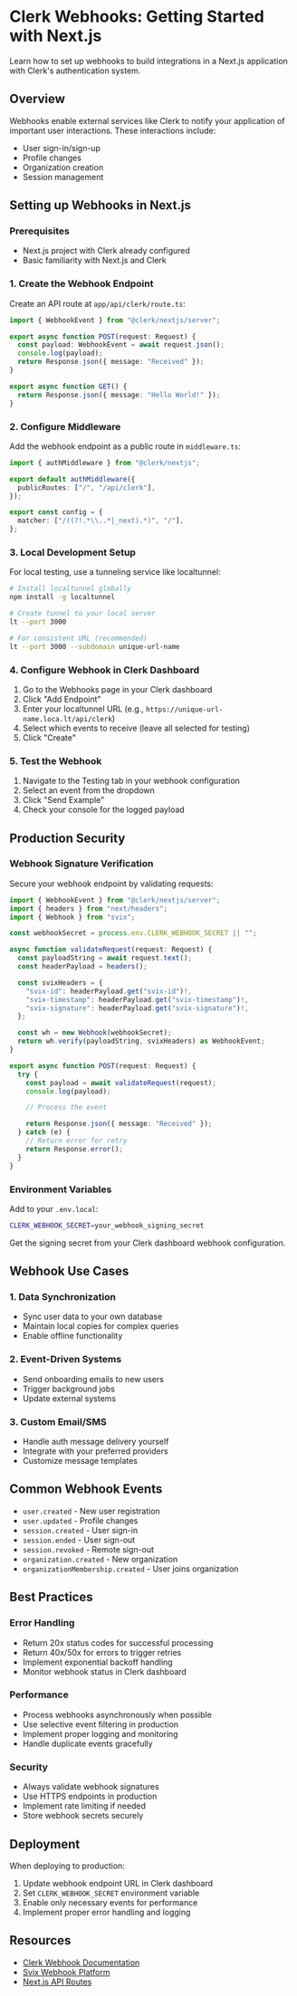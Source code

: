 # Clerk Webhooks: Getting Started with Next.js

Learn how to set up webhooks to build integrations in a Next.js application with Clerk's authentication system.

## Overview

Webhooks enable external services like Clerk to notify your application of important user interactions. These interactions include:

- User sign-in/sign-up
- Profile changes
- Organization creation
- Session management

## Setting up Webhooks in Next.js

### Prerequisites

- Next.js project with Clerk already configured
- Basic familiarity with Next.js and Clerk

### 1. Create the Webhook Endpoint

Create an API route at `app/api/clerk/route.ts`:

```typescript
import { WebhookEvent } from "@clerk/nextjs/server";

export async function POST(request: Request) {
  const payload: WebhookEvent = await request.json();
  console.log(payload);
  return Response.json({ message: "Received" });
}

export async function GET() {
  return Response.json({ message: "Hello World!" });
}
```

### 2. Configure Middleware

Add the webhook endpoint as a public route in `middleware.ts`:

```typescript
import { authMiddleware } from "@clerk/nextjs";

export default authMiddleware({
  publicRoutes: ["/", "/api/clerk"],
});

export const config = {
  matcher: ["/((?!.*\\..*|_next).*)", "/"],
};
```

### 3. Local Development Setup

For local testing, use a tunneling service like localtunnel:

```bash
# Install localtunnel globally
npm install -g localtunnel

# Create tunnel to your local server
lt --port 3000

# For consistent URL (recommended)
lt --port 3000 --subdomain unique-url-name
```

### 4. Configure Webhook in Clerk Dashboard

1. Go to the Webhooks page in your Clerk dashboard
2. Click "Add Endpoint"
3. Enter your localtunnel URL (e.g., `https://unique-url-name.loca.lt/api/clerk`)
4. Select which events to receive (leave all selected for testing)
5. Click "Create"

### 5. Test the Webhook

1. Navigate to the Testing tab in your webhook configuration
2. Select an event from the dropdown
3. Click "Send Example"
4. Check your console for the logged payload

## Production Security

### Webhook Signature Verification

Secure your webhook endpoint by validating requests:

```typescript
import { WebhookEvent } from "@clerk/nextjs/server";
import { headers } from "next/headers";
import { Webhook } from "svix";

const webhookSecret = process.env.CLERK_WEBHOOK_SECRET || "";

async function validateRequest(request: Request) {
  const payloadString = await request.text();
  const headerPayload = headers();

  const svixHeaders = {
    "svix-id": headerPayload.get("svix-id")!,
    "svix-timestamp": headerPayload.get("svix-timestamp")!,
    "svix-signature": headerPayload.get("svix-signature")!,
  };

  const wh = new Webhook(webhookSecret);
  return wh.verify(payloadString, svixHeaders) as WebhookEvent;
}

export async function POST(request: Request) {
  try {
    const payload = await validateRequest(request);
    console.log(payload);

    // Process the event

    return Response.json({ message: "Received" });
  } catch (e) {
    // Return error for retry
    return Response.error();
  }
}
```

### Environment Variables

Add to your `.env.local`:

```bash
CLERK_WEBHOOK_SECRET=your_webhook_signing_secret
```

Get the signing secret from your Clerk dashboard webhook configuration.

## Webhook Use Cases

### 1. Data Synchronization

- Sync user data to your own database
- Maintain local copies for complex queries
- Enable offline functionality

### 2. Event-Driven Systems

- Send onboarding emails to new users
- Trigger background jobs
- Update external systems

### 3. Custom Email/SMS

- Handle auth message delivery yourself
- Integrate with your preferred providers
- Customize message templates

## Common Webhook Events

- `user.created` - New user registration
- `user.updated` - Profile changes
- `session.created` - User sign-in
- `session.ended` - User sign-out
- `session.revoked` - Remote sign-out
- `organization.created` - New organization
- `organizationMembership.created` - User joins organization

## Best Practices

### Error Handling

- Return 20x status codes for successful processing
- Return 40x/50x for errors to trigger retries
- Implement exponential backoff handling
- Monitor webhook status in Clerk dashboard

### Performance

- Process webhooks asynchronously when possible
- Use selective event filtering in production
- Implement proper logging and monitoring
- Handle duplicate events gracefully

### Security

- Always validate webhook signatures
- Use HTTPS endpoints in production
- Implement rate limiting if needed
- Store webhook secrets securely

## Deployment

When deploying to production:

1. Update webhook endpoint URL in Clerk dashboard
2. Set `CLERK_WEBHOOK_SECRET` environment variable
3. Enable only necessary events for performance
4. Implement proper error handling and logging

## Resources

- [Clerk Webhook Documentation](https://clerk.com/docs/integrations/webhooks)
- [Svix Webhook Platform](https://svix.com/)
- [Next.js API Routes](https://nextjs.org/docs/app/building-your-application/routing/route-handlers)
